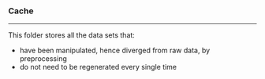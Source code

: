 ### Cache
-----


This folder stores all the data sets that:

  + have been manipulated, hence diverged from raw data, by preprocessing
  + do not need to be regenerated every single time


